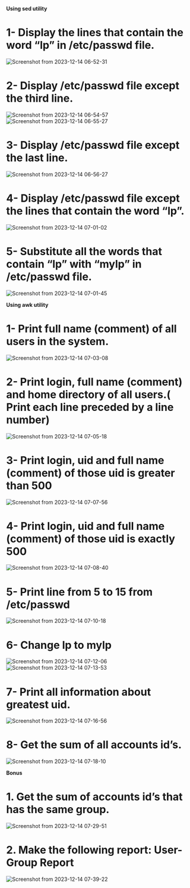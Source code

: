 **Using sed utility**
# 1- Display the lines that contain the word “lp” in /etc/passwd file.

![Screenshot from 2023-12-14 06-52-31](https://github.com/shimaafathi123/ITI_OS_intake44/assets/93112282/3e7b43d8-d3f9-4e18-8517-c04a9b2587c9)

# 2- Display /etc/passwd file except the third line.

![Screenshot from 2023-12-14 06-54-57](https://github.com/shimaafathi123/ITI_OS_intake44/assets/93112282/91b8006e-5da9-4b7e-9675-c3e90f43cf6e)
![Screenshot from 2023-12-14 06-55-27](https://github.com/shimaafathi123/ITI_OS_intake44/assets/93112282/8fe65075-db76-4ba7-81a7-06b78546bc6b)

# 3- Display /etc/passwd file except the last line.

![Screenshot from 2023-12-14 06-56-27](https://github.com/shimaafathi123/ITI_OS_intake44/assets/93112282/0d0c3aee-a226-42b4-bee5-f346a3c3a549)

# 4- Display /etc/passwd file except the lines that contain the word “lp”.

![Screenshot from 2023-12-14 07-01-02](https://github.com/shimaafathi123/ITI_OS_intake44/assets/93112282/bdaa83e1-404d-459b-b702-e47ee1c71354)

# 5- Substitute all the words that contain “lp” with “mylp” in /etc/passwd file.

![Screenshot from 2023-12-14 07-01-45](https://github.com/shimaafathi123/ITI_OS_intake44/assets/93112282/72abe33b-3805-4621-aaad-a2923dc2fae0)

**Using awk utility**
# 1- Print full name (comment) of all users in the system.

![Screenshot from 2023-12-14 07-03-08](https://github.com/shimaafathi123/ITI_OS_intake44/assets/93112282/54ddd16f-d64a-4ae6-ae1f-9e29b4c07781)

# 2- Print login, full name (comment) and home directory of all users.( Print each line preceded by a line number)

![Screenshot from 2023-12-14 07-05-18](https://github.com/shimaafathi123/ITI_OS_intake44/assets/93112282/662e527c-292a-445a-a9b4-e2fcac9ea28f)

# 3- Print login, uid and full name (comment) of those uid is greater than 500

![Screenshot from 2023-12-14 07-07-56](https://github.com/shimaafathi123/ITI_OS_intake44/assets/93112282/69d0115d-67d0-4933-8516-9d2b13488a5c)

# 4- Print login, uid and full name (comment) of those uid is exactly 500

![Screenshot from 2023-12-14 07-08-40](https://github.com/shimaafathi123/ITI_OS_intake44/assets/93112282/526ed294-8d86-4e90-b8c1-c518a4af76b7)

# 5- Print line from 5 to 15 from /etc/passwd

![Screenshot from 2023-12-14 07-10-18](https://github.com/shimaafathi123/ITI_OS_intake44/assets/93112282/b2e9c034-c102-4a4b-bd62-a597c196c587)

# 6- Change lp to mylp

![Screenshot from 2023-12-14 07-12-06](https://github.com/shimaafathi123/ITI_OS_intake44/assets/93112282/7e06e619-ee24-4b93-85bb-957a791629b4)
![Screenshot from 2023-12-14 07-13-53](https://github.com/shimaafathi123/ITI_OS_intake44/assets/93112282/5bc498fe-387d-47cf-8fb8-9f4e03d97b0b)

# 7- Print all information about greatest uid.

![Screenshot from 2023-12-14 07-16-56](https://github.com/shimaafathi123/ITI_OS_intake44/assets/93112282/c4b3cb1b-03bb-4228-ba42-8594c8e34618)

# 8- Get the sum of all accounts id’s.
![Screenshot from 2023-12-14 07-18-10](https://github.com/shimaafathi123/ITI_OS_intake44/assets/93112282/7266e5ce-1918-474e-a6f6-f08510a9f019)

**Bonus**
# 1. Get the sum of accounts id’s that has the same group.

![Screenshot from 2023-12-14 07-29-51](https://github.com/shimaafathi123/ITI_OS_intake44/assets/93112282/4d92a9a3-e4db-4d34-a11f-62884b481522)

# 2. Make the following report: User-Group Report
![Screenshot from 2023-12-14 07-39-22](https://github.com/shimaafathi123/ITI_OS_intake44/assets/93112282/5a6528c4-5678-4334-9079-35ff0b2316d7)
